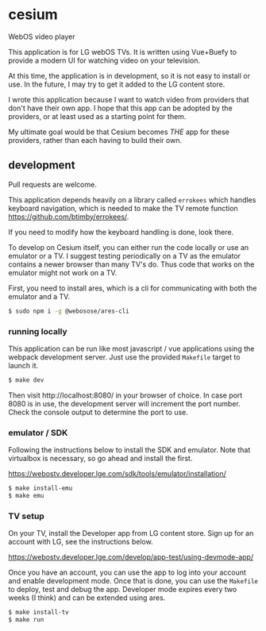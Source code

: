 # cesium
WebOS video player

This application is for LG webOS TVs. It is written using Vue+Buefy to provide a modern UI for watching video on your television.

At this time, the application is in development, so it is not easy to install or use. In the future, I may try to get it added to the LG content store.

I wrote this application because I want to watch video from providers that don't have their own app. I hope that this app can be adopted by the providers, or at least used as a starting point for them.

My ultimate goal would be that Cesium becomes *THE* app for these providers, rather than each having to build their own.

## development

Pull requests are welcome.

This application depends heavily on a library called `errokees` which handles keyboard navigation, which is needed to make the TV remote function https://github.com/btimby/errokees/.

If you need to modify how the keyboard handling is done, look there.

To develop on Cesium itself, you can either run the code locally or use an emulator or a TV. I suggest testing periodically on a TV as the emulator contains a newer browser than many TV's do. Thus code that works on the emulator might not work on a TV.

First, you need to install ares, which is a cli for communicating with both the emulator and a TV.

```bash
$ sudo npm i -g @webosose/ares-cli
```

### running locally

This application can be run like most javascript / vue applications using the webpack development server. Just use the provided `Makefile` target to launch it.

```bash
$ make dev
```

Then visit http://localhost:8080/ in your browser of choice. In case port 8080 is in use, the development server will increment the port number. Check the console output to determine the port to use.

### emulator / SDK

Following the instructions below to install the SDK and emulator. Note that virtualbox is necessary, so go ahead and install the first.

https://webostv.developer.lge.com/sdk/tools/emulator/installation/

```bash
$ make install-emu
$ make emu
```

### TV setup

On your TV, install the Developer app from LG content store. Sign up for an account with LG, see the instructions below.

https://webostv.developer.lge.com/develop/app-test/using-devmode-app/

Once you have an account, you can use the app to log into your account and enable development mode. Once that is done, you can use the `Makefile` to deploy, test and debug the app. Developer mode expires every two weeks (I think) and can be extended using ares.

```bash
$ make install-tv
$ make run
```
